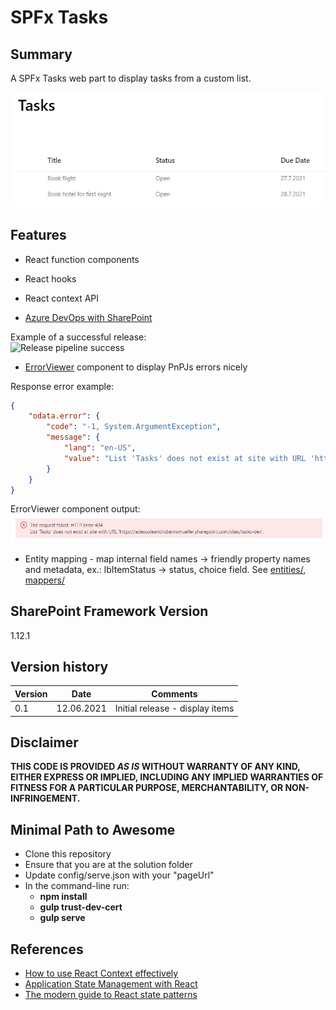 # SPFx Tasks

## Summary

A SPFx Tasks web part to display tasks from a custom list.

![Tasks displaying](./docs/tasks-displaying-basic.png)

## Features

* React function components
* React hooks
* React context API

* [Azure DevOps with SharePoint](https://github.com/leberns/spfx-tasks/wiki/Azure-DevOps-with-SharePoint)

Example of a successful release:  
![Release pipeline success](https://github.com/leberns/spfx-tasks/wiki/DevOps-with-SharePoint/90-Release-pipeline-execution.png)

* [ErrorViewer](./src/errors/errorViewer/ErrorViewer.tsx) component to display PnPJs errors nicely

Response error example:  
```JSON
{
    "odata.error": {
        "code": "-1, System.ArgumentException",
        "message": {
            "lang": "en-US",
            "value": "List 'Tasks' does not exist at site with URL 'https://YOUR-TENANT.sharepoint.com/sites/tasks-dev'."
        }
    }
}
```

ErrorViewer component output:
![ErrorViewer example](./docs/error-viewer-example.png)

* Entity mapping - map internal field names -> friendly property names and metadata, ex.: lbItemStatus -> status, choice field. See [entities/](./src/entities/), [mappers/](./src/mappers/)

## SharePoint Framework Version

1.12.1

## Version history

Version|Date|Comments
-------|----|--------
0.1|12.06.2021|Initial release - display items

## Disclaimer

**THIS CODE IS PROVIDED *AS IS* WITHOUT WARRANTY OF ANY KIND, EITHER EXPRESS OR IMPLIED, INCLUDING ANY IMPLIED WARRANTIES OF FITNESS FOR A PARTICULAR PURPOSE, MERCHANTABILITY, OR NON-INFRINGEMENT.**

## Minimal Path to Awesome

- Clone this repository
- Ensure that you are at the solution folder
- Update config/serve.json with your "pageUrl" 
- In the command-line run:
  - **npm install**
  - **gulp trust-dev-cert**
  - **gulp serve**

## References

- [How to use React Context effectively](https://kentcdodds.com/blog/how-to-use-react-context-effectively)
- [Application State Management with React](https://kentcdodds.com/blog/application-state-management-with-react)
- [The modern guide to React state patterns](https://blog.logrocket.com/modern-guide-react-state-patterns/)
